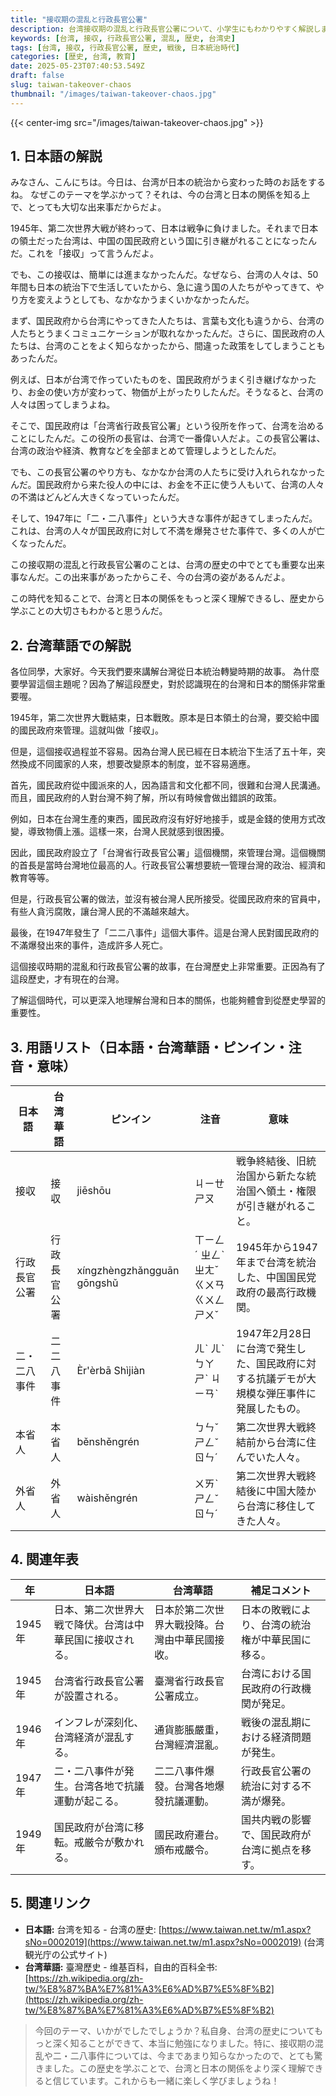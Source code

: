 ```yaml
---
title: "接収期の混乱と行政長官公署"
description: 台湾接収期の混乱と行政長官公署について、小学生にもわかりやすく解説します。台湾華語訳、用語集、年表、関連リンク付き。
keywords: [台湾, 接収, 行政長官公署, 混乱, 歴史, 台湾史]
tags: [台湾, 接収, 行政長官公署, 歴史, 戦後, 日本統治時代]
categories: [歴史, 台湾, 教育]
date: 2025-05-23T07:40:53.549Z
draft: false
slug: taiwan-takeover-chaos
thumbnail: "/images/taiwan-takeover-chaos.jpg"
---
```


{{< center-img src="/images/taiwan-takeover-chaos.jpg" >}}

## 1. 日本語の解説

みなさん、こんにちは。今日は、台湾が日本の統治から変わった時のお話をするね。
なぜこのテーマを学ぶかって？それは、今の台湾と日本の関係を知る上で、とっても大切な出来事だからだよ。

1945年、第二次世界大戦が終わって、日本は戦争に負けました。それまで日本の領土だった台湾は、中国の国民政府という国に引き継がれることになったんだ。これを「接収」って言うんだよ。

でも、この接収は、簡単には進まなかったんだ。なぜなら、台湾の人々は、50年間も日本の統治下で生活していたから、急に違う国の人たちがやってきて、やり方を変えようとしても、なかなかうまくいかなかったんだ。

まず、国民政府から台湾にやってきた人たちは、言葉も文化も違うから、台湾の人たちとうまくコミュニケーションが取れなかったんだ。さらに、国民政府の人たちは、台湾のことをよく知らなかったから、間違った政策をしてしまうこともあったんだ。

例えば、日本が台湾で作っていたものを、国民政府がうまく引き継げなかったり、お金の使い方が変わって、物価が上がったりしたんだ。そうなると、台湾の人々は困ってしまうよね。

そこで、国民政府は「台湾省行政長官公署」という役所を作って、台湾を治めることにしたんだ。この役所の長官は、台湾で一番偉い人だよ。この長官公署は、台湾の政治や経済、教育などを全部まとめて管理しようとしたんだ。

でも、この長官公署のやり方も、なかなか台湾の人たちに受け入れられなかったんだ。国民政府から来た役人の中には、お金を不正に使う人もいて、台湾の人々の不満はどんどん大きくなっていったんだ。

そして、1947年に「二・二八事件」という大きな事件が起きてしまったんだ。これは、台湾の人々が国民政府に対して不満を爆発させた事件で、多くの人が亡くなったんだ。

この接収期の混乱と行政長官公署のことは、台湾の歴史の中でとても重要な出来事なんだ。この出来事があったからこそ、今の台湾の姿があるんだよ。

この時代を知ることで、台湾と日本の関係をもっと深く理解できるし、歴史から学ぶことの大切さもわかると思うんだ。

## 2. 台湾華語での解説

各位同學，大家好。今天我們要來講解台灣從日本統治轉變時期的故事。
為什麼要學習這個主題呢？因為了解這段歷史，對於認識現在的台灣和日本的關係非常重要喔。

1945年，第二次世界大戰結束，日本戰敗。原本是日本領土的台灣，要交給中國的國民政府來管理。這就叫做「接収」。

但是，這個接収過程並不容易。因為台灣人民已經在日本統治下生活了五十年，突然換成不同國家的人來，想要改變原本的制度，並不容易適應。

首先，國民政府從中國派來的人，因為語言和文化都不同，很難和台灣人民溝通。而且，國民政府的人對台灣不夠了解，所以有時候會做出錯誤的政策。

例如，日本在台灣生產的東西，國民政府沒有好好地接手，或是金錢的使用方式改變，導致物價上漲。這樣一來，台灣人民就感到很困擾。

因此，國民政府設立了「台灣省行政長官公署」這個機關，來管理台灣。這個機關的首長是當時台灣地位最高的人。行政長官公署想要統一管理台灣的政治、經濟和教育等等。

但是，行政長官公署的做法，並沒有被台灣人民所接受。從國民政府來的官員中，有些人貪污腐敗，讓台灣人民的不滿越來越大。

最後，在1947年發生了「二二八事件」這個大事件。這是台灣人民對國民政府的不滿爆發出來的事件，造成許多人死亡。

這個接収時期的混亂和行政長官公署的故事，在台灣歷史上非常重要。正因為有了這段歷史，才有現在的台灣。

了解這個時代，可以更深入地理解台灣和日本的關係，也能夠體會到從歷史學習的重要性。

## 3. 用語リスト（日本語・台湾華語・ピンイン・注音・意味）

| 日本語          | 台湾華語          | ピンイン       | 注音        | 意味                                                                 |
| ------------- | ------------- | ------------ | ----------- | ------------------------------------------------------------------ |
| 接収            | 接収            | jiēshōu      | ㄐㄧㄝ ㄕㄡ   | 戦争終結後、旧統治国から新たな統治国へ領土・権限が引き継がれること。                                                      |
| 行政長官公署       | 行政長官公署       | xíngzhèngzhǎngguān gōngshǔ | ㄒㄧㄥˊ ㄓㄥˋ ㄓㄤˇ ㄍㄨㄢ ㄍㄨㄥ ㄕㄨˇ | 1945年から1947年まで台湾を統治した、中国国民党政府の最高行政機関。                                                    |
| 二・二八事件       | 二二八事件         | Èr'èrbā Shìjiàn | ㄦˋ ㄦˋ ㄅㄚ ㄕˋ ㄐㄧㄢˋ | 1947年2月28日に台湾で発生した、国民政府に対する抗議デモが大規模な弾圧事件に発展したもの。                                              |
| 本省人           | 本省人           | běnshěngrén    | ㄅㄣˇ ㄕㄥˇ ㄖㄣˊ   | 第二次世界大戦終結前から台湾に住んでいた人々。                                                           |
| 外省人           | 外省人           | wàishěngrén    | ㄨㄞˋ ㄕㄥˇ ㄖㄣˊ   | 第二次世界大戦終結後に中国大陸から台湾に移住してきた人々。                                                      |

## 4. 関連年表

| 年    | 日本語                               | 台湾華語                               | 補足コメント                                                    |
| ----- | ---------------------------------- | ---------------------------------- | ------------------------------------------------------- |
| 1945年 | 日本、第二次世界大戦で降伏。台湾は中華民国に接収される。                  | 日本於第二次世界大戰投降。台灣由中華民國接收。                  | 日本の敗戦により、台湾の統治権が中華民国に移る。                                        |
| 1945年 | 台湾省行政長官公署が設置される。                        | 臺灣省行政長官公署成立。                        | 台湾における国民政府の行政機関が発足。                                            |
| 1946年 | インフレが深刻化、台湾経済が混乱する。                         | 通貨膨脹嚴重，台灣經濟混亂。                         | 戦後の混乱期における経済問題が発生。                                                |
| 1947年 | 二・二八事件が発生。台湾各地で抗議運動が起こる。                       | 二二八事件爆發。台灣各地爆發抗議運動。                       | 行政長官公署の統治に対する不満が爆発。                                              |
| 1949年 | 国民政府が台湾に移転。戒厳令が敷かれる。                         | 國民政府遷台。頒布戒嚴令。                         | 国共内戦の影響で、国民政府が台湾に拠点を移す。                                          |

## 5. 関連リンク

*   **日本語:** 台湾を知る - 台湾の歴史: [https://www.taiwan.net.tw/m1.aspx?sNo=0002019](https://www.taiwan.net.tw/m1.aspx?sNo=0002019) (台湾観光庁の公式サイト)
*   **台湾華語:** 臺灣歷史 - 维基百科，自由的百科全书: [https://zh.wikipedia.org/zh-tw/%E8%87%BA%E7%81%A3%E6%AD%B7%E5%8F%B2](https://zh.wikipedia.org/zh-tw/%E8%87%BA%E7%81%A3%E6%AD%B7%E5%8F%B2)

> 今回のテーマ、いかがでしたでしょうか？私自身、台湾の歴史についてもっと深く知ることができて、本当に勉強になりました。特に、接収期の混乱や二・二八事件については、今まであまり知らなかったので、とても驚きました。この歴史を学ぶことで、台湾と日本の関係をより深く理解できると信じています。これからも一緒に楽しく学びましょうね！
